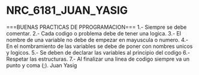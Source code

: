 # NRC_6181_JUAN_YASIG
===BUENAS PRACTICAS DE PPROGRAMACION===
1.- Siempre se debe comentar.
2.- Cada codigo o problema debe de tener una logica.
3.- El nombre de una variable no debe de empezar en mayuscula o numero.
4.- En el nombramiento de las variables se debe de poner con nombres unicos y logicos.
5.- Se deben de declarar las variables al principio del codigo
6.- Respetar las estructuras. 
7.- Al finalizar una linea de codigo siempre va un punto y coma (;).
Juan Yasig